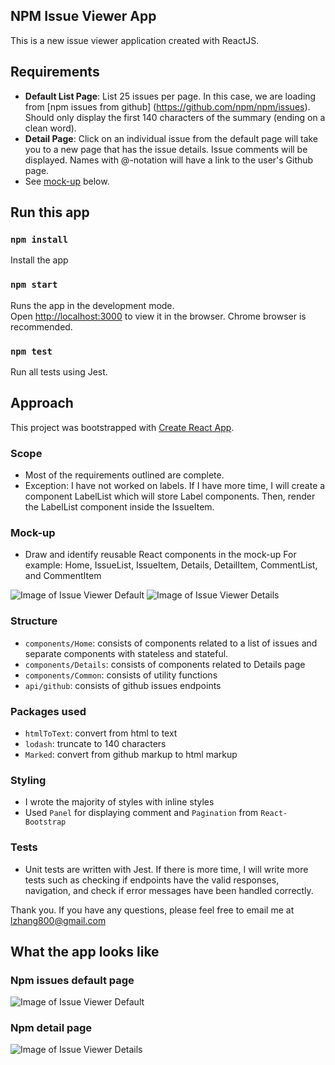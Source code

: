 ## NPM Issue Viewer App
This is a new issue viewer application created with ReactJS.

## Requirements
- **Default List Page**: List 25 issues per page. In this case, we are loading from 
[npm issues from github] (https://github.com/npm/npm/issues). Should only display the first 140 characters of the summary (ending on a clean word).
- **Detail Page**: Click on an individual issue from the default page will take you to a new page that has the issue details.
               Issue comments will be displayed. Names with @-notation will have a link to the user's Github page.
- See [mock-up](#mock-up) below. 

## Run this app

### `npm install`

Install the app

### `npm start`

Runs the app in the development mode. <br>
Open [http://localhost:3000](http://localhost:3000) to view it in the browser.
Chrome browser is recommended.

### `npm test`
Run all tests using Jest.<br>


## Approach

This project was bootstrapped with [Create React App](https://github.com/facebookincubator/create-react-app).

### Scope
- Most of the requirements outlined are complete.
- Exception: I have not worked on labels. If I have more time, I will create a component LabelList which will store Label components.
Then, render the LabelList component inside the IssueItem.

### Mock-up
- Draw and identify reusable React components in the mock-up
For example: Home, IssueList, IssueItem, Details, DetailItem, CommentList, and CommentItem

 ![Image of Issue Viewer Default ](docs/Issue_Viewer_Default.png)
 ![Image of Issue Viewer Details ](docs/Issue_Viewer_Details.png)

### Structure
- `components/Home`: consists of components related to a list of issues and separate components with stateless and stateful. <br />
- `components/Details`: consists of components related to Details page
- `components/Common`: consists of utility functions
- `api/github`: consists of github issues endpoints

### Packages used
- `htmlToText`: convert from html to text
- `lodash`: truncate to 140 characters
- `Marked`: convert from github markup to html markup

### Styling
- I wrote the majority of styles with inline styles
- Used `Panel` for displaying comment and `Pagination` from `React-Bootstrap`

### Tests
- Unit tests are written with Jest. 
If there is more time, I will write more tests such as checking if endpoints have the valid responses, 
navigation, and check if error messages have been handled correctly.

Thank you. If you have any questions, please feel free to email me at lzhang800@gmail.com

## What the app looks like

### Npm issues default page
![Image of Issue Viewer Default ](docs/Issue_Viewer_Result_Default.png)

### Npm detail page
![Image of Issue Viewer Details ](docs/Issue_Viewer_Result_Detail.png)